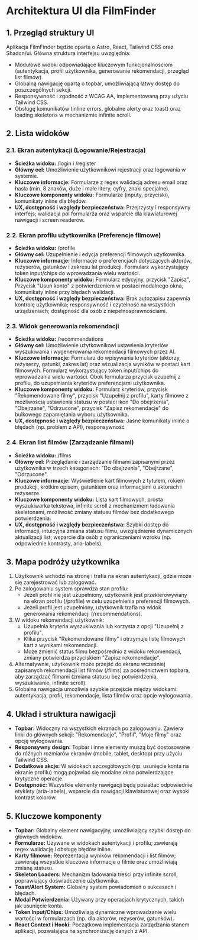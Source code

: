 # Architektura UI dla FilmFinder

## 1. Przegląd struktury UI

Aplikacja FilmFinder będzie oparta o Astro, React, Tailwind CSS oraz Shadcn/ui. Główna struktura interfejsu uwzględnia:

- Modułowe widoki odpowiadające kluczowym funkcjonalnościom (autentykacja, profil użytkownika, generowanie rekomendacji, przegląd list filmów).
- Globalną nawigację opartą o topbar, umożliwiającą łatwy dostęp do poszczególnych sekcji.
- Responsywność i zgodność z WCAG AA, implementowaną przy użyciu Tailwind CSS.
- Obsługę komunikatów (inline errors, globalne alerty oraz toast) oraz loading skeletons w mechanizmie infinite scroll.

## 2. Lista widoków

### 2.1. Ekran autentykacji (Logowanie/Rejestracja)

- **Ścieżka widoku:** /login i /register
- **Główny cel:** Umożliwienie użytkownikowi rejestracji oraz logowania w systemie.
- **Kluczowe informacje:** Formularze z regex walidacją adresu email oraz hasła (min. 8 znaków, duże i małe litery, cyfry, znaki specjalne).
- **Kluczowe komponenty widoku:** Formularze (inputy, przyciski), komunikaty inline dla błędów.
- **UX, dostępność i względy bezpieczeństwa:** Przejrzysty i responsywny interfejs; walidacja pól formularza oraz wsparcie dla klawiaturowej nawigacji i screen readerów.

### 2.2. Ekran profilu użytkownika (Preferencje filmowe)

- **Ścieżka widoku:** /profile
- **Główny cel:** Uzupełnienie i edycja preferencji filmowych użytkownika.
- **Kluczowe informacje:** Informacje o preferencjach dotyczących aktorów, reżyserów, gatunków i zakresu lat produkcji. Formularz wykorzystujący token input/chips do wprowadzania wielu wartości.
- **Kluczowe komponenty widoku:** Formularz edycyjny, przycisk "Zapisz", Przycisk "Usuń konto" z potwierdzeniem w postaci modalnego okna, komunikaty inline przy błędach walidacji.
- **UX, dostępność i względy bezpieczeństwa:** Brak autozapisu zapewnia kontrolę użytkownika; responsywność i czytelność na wszystkich urządzeniach; dostępność dla osób z niepełnosprawnościami.

### 2.3. Widok generowania rekomendacji

- **Ścieżka widoku:** /recommendations
- **Główny cel:** Umożliwienie użytkownikowi ustawienia kryteriów wyszukiwania i wygenerowania rekomendacji filmowych przez AI.
- **Kluczowe informacje:** Formularz do wpisywania kryteriów (aktorzy, reżyserzy, gatunki, zakres lat) oraz wizualizacja wyników w postaci kart filmowych. Formularz wykorzystujący token input/chips do wprowadzania wielu wartości. Obok formularza przycisk uzupełnij z profilu, do uzupełniania kryteriów preferencjami użytkownika.
- **Kluczowe komponenty widoku:** Formularz kryteriów, przycisk "Rekomendowane filmy", przycisk "Uzupełnij z profilu", karty filmowe z możliwością ustawienia statusu w postaci ikon "Do obejrzenia", "Obejrzane", "Odrzucone", przycisk "Zapisz rekomendacje" do bulkowego zapamiętania wyboru użytkownika.
- **UX, dostępność i względy bezpieczeństwa:** Jasne komunikaty inline o błędach (np. problem z API), responsywność

### 2.4. Ekran list filmów (Zarządzanie filmami)

- **Ścieżka widoku:** /films
- **Główny cel:** Przeglądanie i zarządzanie filmami zapisanymi przez użytkownika w trzech kategoriach: "Do obejrzenia", "Obejrzane", "Odrzucone".
- **Kluczowe informacje:** Wyświetlenie kart filmowych z tytułem, rokiem produkcji, krótkim opisem, gatunkiem oraz informacjami o aktorach i reżyserze.
- **Kluczowe komponenty widoku:** Lista kart filmowych, prosta wyszukiwarka tekstowa, infinite scroll z mechanizmem ładowania skeletonami, możliwość zmiany statusu filmów bez dodatkowego potwierdzenia.
- **UX, dostępność i względy bezpieczeństwa:** Szybki dostęp do informacji, intuicyjna zmiana statusu filmu, uwzględnienie dynamicznych aktualizacji list; wsparcie dla osób z ograniczeniami wzroku (np. odpowiednie kontrasty, aria-labels).

## 3. Mapa podróży użytkownika

1. Użytkownik wchodzi na stronę i trafia na ekran autentykacji, gdzie może się zarejestrować lub zalogować.
2. Po zalogowaniu system sprawdza stan profilu:
   - Jeżeli profil nie jest uzupełniony, użytkownik jest przekierowywany na ekran profilu (/profile) w celu uzupełnienia preferencji filmowych.
   - Jeżeli profil jest uzupełniony, użytkownik trafia na widok generowania rekomendacji (/recommendations).
3. W widoku rekomendacji użytkownik:
   - Uzupełnia kryteria wyszukiwania lub korzysta z opcji "Uzupełnij z profilu".
   - Klika przycisk "Rekomendowane filmy" i otrzymuje listę filmowych kart z wynikami rekomendacji.
   - Może zmienić status filmu bezpośrednio z widoku rekomendacji, zmiany potwierdza przyciskiem "Zapisz rekomendacje".
4. Alternatywnie, użytkownik może przejść do ekranu wcześniej zapisanych rekomendacji list filmów (/films) za pośrednictwem topbara, aby zarządzać filmami (zmiana statusu bez potwierdzenia, wyszukiwanie, infinite scroll).
5. Globalna nawigacja umożliwia szybkie przejście między widokami: autentykacja, profil, rekomendacje, lista filmów oraz opcje wylogowania.

## 4. Układ i struktura nawigacji

- **Topbar:** Widoczny na wszystkich ekranach po zalogowaniu. Zawiera linki do głównych sekcji: "Rekomendacje", "Profil", "Moje filmy" oraz opcję wylogowania.
- **Responsywny design:** Topbar i inne elementy muszą być dostosowane do różnych rozmiarów ekranów (mobile, tablet, desktop) przy użyciu Tailwind CSS.
- **Dodatkowe akcje:** W widokach szczegółowych (np. usunięcie konta na ekranie profilu) mogą pojawiać się modalne okna potwierdzające krytyczne operacje.
- **Dostępność:** Wszystkie elementy nawigacji będą posiadać odpowiednie etykiety (aria-labels), wsparcie dla nawigacji klawiaturowej oraz wysoki kontrast kolorów.

## 5. Kluczowe komponenty

- **Topbar:** Globalny element nawigacyjny, umożliwiający szybki dostęp do głównych widoków.
- **Formularze:** Używane w widokach autentykacji i profilu; zawierają regex walidację i obsługę błędów inline.
- **Karty filmowe:** Reprezentacja wyników rekomendacji i list filmów; zawierają wszystkie kluczowe informacje o filmie oraz umożliwiają zmianę statusu.
- **Skeleton Loaders:** Mechanizm ładowania treści przy infinite scroll, poprawiający doświadczenie użytkownika.
- **Toast/Alert System:** Globalny system powiadomień o sukcesach i błędach.
- **Modal Potwierdzenia:** Używany przy operacjach krytycznych, takich jak usunięcie konta.
- **Token Input/Chips:** Umożliwiają dynamiczne wprowadzanie wielu wartości w formularzach (np. dla aktorów, reżyserów, gatunków).
- **React Context i Hooki:** Początkowa implementacja zarządzania stanem aplikacji, pozwalająca na synchronizację danych z API.
